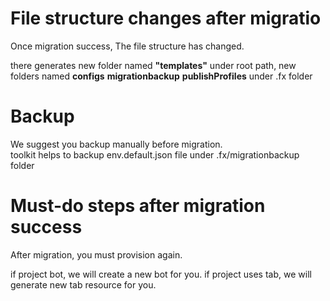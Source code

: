 # File structure changes after migratio
Once migration success, The file structure has changed. </p>
there generates new folder named **"templates"** under root path, 
new folders named **configs** **migrationbackup** **publishProfiles** under .fx folder
# Backup
We suggest you backup manually before migration.</br>
toolkit helps to backup env.default.json file under .fx/migrationbackup folder
# Must-do steps after migration success
After migration, you must provision again. </p>
if project bot, we will create a new bot for you. 
if project uses tab, we will generate new tab resource for you.


